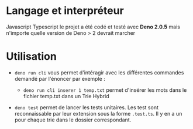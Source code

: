# Langage et interpréteur

Javascript Typescript
le projet a été codé et testé avec **Deno 2.0.5** mais n'importe quelle version de Deno > 2 devrait marcher

# Utilisation

- `deno run cli` vous permet d'intéragir avec les différentes commandes demandé par l'énoncer par exemple :
  - `deno run cli inserer 1 temp.txt` permet d'insérer les mots dans le fichier temp.txt dans un Trie Hybrid

- `deno test` permet de lancer les tests unitaires. Les test sont reconnaissable par leur extension sous la forme `.test.ts`. Il y en a un pour chaque trie dans le dossier correspondant.
